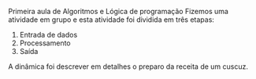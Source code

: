 Primeira aula de Algoritmos e Lógica de programação 
Fizemos uma atividade em grupo e esta atividade foi dividida em três etapas:

1. Entrada de dados
2. Processamento
3. Saída

A dinâmica foi descrever em detalhes o preparo da receita de um cuscuz.
